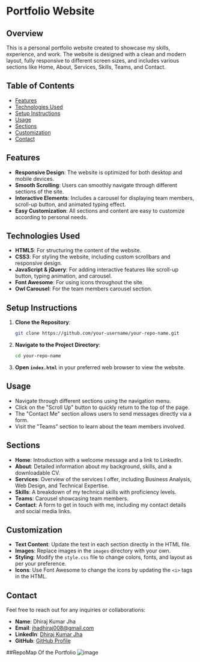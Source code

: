 # Portfolio Website 

## Overview
This is a personal portfolio website created to showcase my skills, experience, and work. The website is designed with a clean and modern layout, fully responsive to different screen sizes, and includes various sections like Home, About, Services, Skills, Teams, and Contact.

## Table of Contents
- [Features](#features)
- [Technologies Used](#technologies-used)
- [Setup Instructions](#setup-instructions)
- [Usage](#usage)
- [Sections](#sections)
- [Customization](#customization)
- [Contact](#contact)

## Features
- **Responsive Design**: The website is optimized for both desktop and mobile devices.
- **Smooth Scrolling**: Users can smoothly navigate through different sections of the site.
- **Interactive Elements**: Includes a carousel for displaying team members, scroll-up button, and animated typing effect.
- **Easy Customization**: All sections and content are easy to customize according to personal needs.

## Technologies Used
- **HTML5**: For structuring the content of the website.
- **CSS3**: For styling the website, including custom scrollbars and responsive design.
- **JavaScript & jQuery**: For adding interactive features like scroll-up button, typing animation, and carousel.
- **Font Awesome**: For using icons throughout the site.
- **Owl Carousel**: For the team members carousel section.

## Setup Instructions
1. **Clone the Repository**: 
   ```bash
   git clone https://github.com/your-username/your-repo-name.git
   ```
2. **Navigate to the Project Directory**:
   ```bash
   cd your-repo-name
   ```
3. **Open `index.html`** in your preferred web browser to view the website.

## Usage
- Navigate through different sections using the navigation menu.
- Click on the "Scroll Up" button to quickly return to the top of the page.
- The "Contact Me" section allows users to send messages directly via a form.
- Visit the "Teams" section to learn about the team members involved.

## Sections
- **Home**: Introduction with a welcome message and a link to LinkedIn.
- **About**: Detailed information about my background, skills, and a downloadable CV.
- **Services**: Overview of the services I offer, including Business Analysis, Web Design, and Technical Expertise.
- **Skills**: A breakdown of my technical skills with proficiency levels.
- **Teams**: Carousel showcasing team members.
- **Contact**: A form to get in touch with me, including my contact details and social media links.

## Customization
- **Text Content**: Update the text in each section directly in the HTML file.
- **Images**: Replace images in the `images` directory with your own.
- **Styling**: Modify the `style.css` file to change colors, fonts, and layout as per your preference.
- **Icons**: Use Font Awesome to change the icons by updating the `<i>` tags in the HTML.

## Contact
Feel free to reach out for any inquiries or collaborations:
- **Name**: Dhiraj Kumar Jha
- **Email**: [jhadhiraj008@gmail.com](mailto:jhadhiraj008@gmail.com)
- **LinkedIn**: [Dhiraj Kumar Jha](https://www.linkedin.com/in/dhiraj-jha-8a4130222/)
- **GitHub**: [GitHub Profile](https://github.com/imjhadhiraj)

##RepoMap Of the Portfolio
![image](https://github.com/user-attachments/assets/9b8b9cdf-f2e9-41fc-9ee1-91706a10d283)


